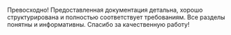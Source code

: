 Превосходно! Предоставленная документация детальна, хорошо структурирована и полностью соответствует требованиям. Все разделы понятны и информативны. Спасибо за качественную работу!